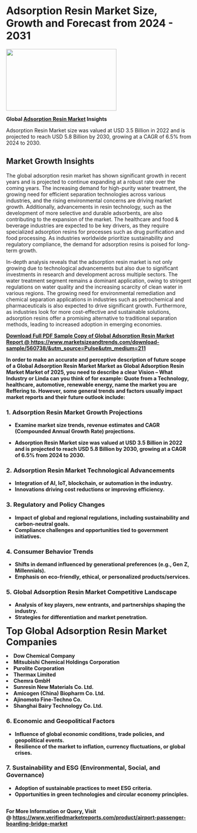 <H1>Adsorption Resin Market Size, Growth and Forecast from 2024 - 2031</H1><img class="aligncenter size-medium wp-image-584254" src="https://thirdeyenews.in/wp-content/uploads/2024/09/Global-Market-Research-300x168.jpeg" alt="" width="300" height="168" /><p><strong>Global&nbsp;<a href="https://www.marketsizeandtrends.com/download-sample/560738/&amp;utm_source=Pulse&amp;utm_medium=211">Adsorption Resin Market</a> Insights</strong></p><p>Adsorption Resin Market size was valued at USD 3.5 Billion in 2022 and is projected to reach USD 5.8 Billion by 2030, growing at a CAGR of 6.5% from 2024 to 2030.</p><p><h2>Market Growth Insights</h2> <p>The global adsorption resin market has shown significant growth in recent years and is projected to continue expanding at a robust rate over the coming years. The increasing demand for high-purity water treatment, the growing need for efficient separation technologies across various industries, and the rising environmental concerns are driving market growth. Additionally, advancements in resin technology, such as the development of more selective and durable adsorbents, are also contributing to the expansion of the market. The healthcare and food & beverage industries are expected to be key drivers, as they require specialized adsorption resins for processes such as drug purification and food processing. As industries worldwide prioritize sustainability and regulatory compliance, the demand for adsorption resins is poised for long-term growth.</p> <p><strong><a href="#"></a></strong></p> <p>In-depth analysis reveals that the adsorption resin market is not only growing due to technological advancements but also due to significant investments in research and development across multiple sectors. The water treatment segment remains a dominant application, owing to stringent regulations on water quality and the increasing scarcity of clean water in various regions. The growing need for environmental remediation and chemical separation applications in industries such as petrochemical and pharmaceuticals is also expected to drive significant growth. Furthermore, as industries look for more cost-effective and sustainable solutions, adsorption resins offer a promising alternative to traditional separation methods, leading to increased adoption in emerging economies.</p> <p><strong><a href="#"></p><p><span class=""><strong>Download Full PDF Sample Copy of Global Adsorption Resin Market Report</strong> @ <a href="https://www.marketsizeandtrends.com/download-sample/560738/&amp;utm_source=Pulse&amp;utm_medium=211" target="_blank">https://www.marketsizeandtrends.com/download-sample/560738/&amp;utm_source=Pulse&amp;utm_medium=211</a></span></p><p>In order to make an accurate and perceptive description of future scope of a Global&nbsp;Adsorption Resin Market Market as Global&nbsp;Adsorption Resin Market Market of 2025, you need to describe a clear Vision &ndash; What Industry or Linda can you think of for example: Quote from a Technology, healthcare, automotive, renewable energy, name the market you are Reffering to. However, some general trends and factors usually impact market reports and their future outlook include:</p><h3>1.&nbsp;<strong>Adsorption Resin Market Growth Projections</strong></h3><ul><li>Examine market size trends, revenue estimates and CAGR (Compounded Annual Growth Rate) projections.</li><li><p>Adsorption Resin Market size was valued at USD 3.5 Billion in 2022 and is projected to reach USD 5.8 Billion by 2030, growing at a CAGR of 6.5% from 2024 to 2030.</p></li></ul><h3>2.&nbsp;<strong>Adsorption Resin Market Technological Advancements</strong></h3><ul><li>Integration of AI, IoT, blockchain, or automation in the industry.</li><li>Innovations driving cost reductions or improving efficiency.</li></ul><h3>3.&nbsp;<strong>Regulatory and Policy Changes</strong></h3><ul><li>Impact of global and regional regulations, including sustainability and carbon-neutral goals.</li><li>Compliance challenges and opportunities tied to government initiatives.</li></ul><h3>4.&nbsp;<strong>Consumer Behavior Trends</strong></h3><ul><li>Shifts in demand influenced by generational preferences (e.g., Gen Z, Millennials).</li><li>Emphasis on eco-friendly, ethical, or personalized products/services.</li></ul><h3>5.&nbsp;<strong>Global Adsorption Resin Market Competitive Landscape</strong></h3><ul><li>Analysis of key players, new entrants, and partnerships shaping the industry.</li><li>Strategies for differentiation and market penetration.</li></ul><p data-pm-slice="1 1 []"><span style="color: inherit; font-family: inherit; font-size: 25px;">Top Global Adsorption Resin Market Companies</span></p><div class="" data-test-id=""><p><li>Dow Chemical Company</li><li> Mitsubishi Chemical Holdings Corporation</li><li> Purolite Corporation</li><li> Thermax Limited</li><li> Chemra GmbH</li><li> Sunresin New Materials Co. Ltd.</li><li> Amicogen (China) Biopharm Co. Ltd.</li><li> Ajinomoto Fine-Techno Co.</li><li> Shanghai Bairy Technology Co. Ltd.</li></p></div><h3>6.&nbsp;<strong>Economic and Geopolitical Factors</strong></h3><ul><li>Influence of global economic conditions, trade policies, and geopolitical events.</li><li>Resilience of the market to inflation, currency fluctuations, or global crises.</li></ul><h3>7.&nbsp;<strong>Sustainability and ESG (Environmental, Social, and Governance)</strong></h3><ul><li>Adoption of sustainable practices to meet ESG criteria.</li><li>Opportunities in green technologies and circular economy principles.</li></ul><h2><strong style="font-size: 14px;">For More Information or Query, Visit @&nbsp;</strong><a style="background-color: #ffffff; font-size: 14px;" href="https://www.marketsizeandtrends.com/report/adsorption-resin-market/" target="_blank">https://www.verifiedmarketreports.com/product/airport-passenger-boarding-bridge-market</a></h2>

